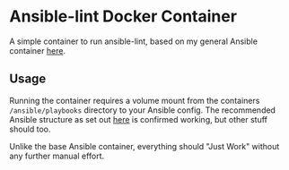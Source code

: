 # Ansible-lint Docker Container

A simple container to run ansible-lint, based on my general Ansible container [here](https://hub.docker.com/r/usmanatron/ansible).

## Usage

Running the container requires a volume mount from the containers `/ansible/playbooks` directory to your Ansible config. The recommended Ansible structure as set out [here](https://docs.ansible.com/ansible/latest/user_guide/playbooks_best_practices.html#directory-layout) is confirmed working, but other stuff should too.

Unlike the base Ansible container, everything should "Just Work" without any further manual effort.
